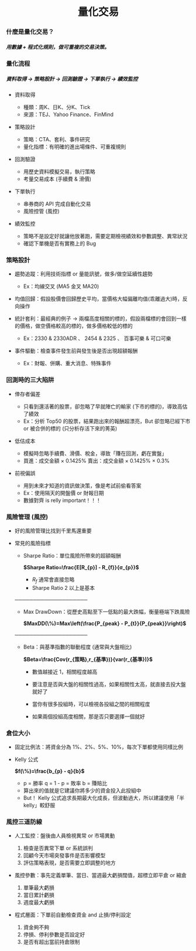 <h1 align="center">量化交易</h1>

### 什麼是量化交易？

##### 用數據 + 程式化規則，做可重複的交易決策。


### 量化流程

##### 資料取得 → 策略設計 → 回測驗證 → 下單執行 → 績效監控

- 資料取得
    - 種類：周K、日K、分K、Tick
    - 來源：TEJ、Yahoo Finance、FinMind

- 策略設計
    - 策略：CTA、套利、事件研究
    - 量化指標：有明確的進出場條件、可重複規則

- 回測驗證
    - 用歷史資料模擬交易，執行策略
    - 考量交易成本 (手續費 & 滑價)

- 下單執行
    - 串券商的 API 完成自動化交易
    - 風險控管 (風控)

- 績效監控
    - 策略不是設定好就讓他放著跑，需要定期檢視績效和參數調整、異常狀況
    - 確認下單機是否有實務上的 Bug


### 策略設計

- 趨勢追蹤：利用技術指標 or 量能訊號，做多/做空延續性趨勢
    - Ex：均線交叉 (MA5 金叉 MA20)

- 均值回歸：假設股價會回歸歷史平均，當價格大幅偏離均值(乖離過大)時，反向操作

- 統計套利：最經典的例子 → 兩檔高度相關的標的，假設兩檔標的會回到一樣的價格，做空價格較高的標的，做多價格較低的標的
    - Ex：2330 & 2330ADR 、 2454 & 2325 、 百事可樂 & 可口可樂

- 事件驅動：檢查事件發生前與發生後是否出現超額報酬
    - Ex：財報、併購、重大消息、特殊事件

### 回測時的三大陷阱

- 倖存者偏差
    - 只看到還活著的股票，卻忽略了早就陣亡的輸家 (下市的標的)，導致高估了績效
    - Ex：分析 Top50 的股票，結果跑出來的報酬超漂亮，But 卻忽略已經下市 or 被合併的標的 (只分析存活下來的菁英)

- 低估成本
    - 模擬時忽略手續費、滑價、稅金，導致「賺在回測，虧在實盤」
    - 買進：成交金額 × 0.1425%      賣出：成交金額 × 0.1425% × 0.3%

- 前視偏誤
    - 用到未來才知道的資訊做決策，像是考試前偷看答案
    - Ex：使用隔天的開盤價 or 財報日期
    - 數據對齊 is relly important！！！

### 風險管理 (風控)

- 好的風險管理比找到千里馬還重要

- 常見的風險指標
    - Sharpe Ratio：單位風險所帶來的超額報酬

        **$Sharpe Ratio=\frac{E[R_{p}] - R_{f}}{σ_{p}}$**

      - $R_{f}$ 通常會直接忽略
      - Sharpe Ratio 2 以上是基本

    ────────────────────

    - Max DrawDown：從歷史高點至下一低點的最大跌幅，衡量極端下跌風險

        **$MaxDD(\%)=Max\left(\frac{P_{peak} - P_{t}}{P_{peak}}\right)$**

    ────────────────────

    - Beta：與基準指數的聯動程度 (通常與大盤相比)

        **$Beta=\frac{Cov(r_{策略},r_{基準})}{var(r_{基準})}$**

        - 數值越接近 1，相關程度越高
        - 要注意是否與大盤的相關性過高，如果相關性太高，就直接去投大盤就好了

        - 當你有很多投組時，可以檢視各投組之間的相關程度
        - 如果兩個投組高度相關，那是否只要選擇一個就好

### 倉位大小

- 固定比例法：將資金分為 1%、2%、5%、10%，每次下單都使用同樣比例

- Kelly 公式

    **$f(\%)=\frac{b_{p} - q}{b}$**

    - p = 勝率      q = 1 - p = 敗率        b = 賺賠比
    - 算出來的值就是它建議你將多少的資金投入此投組中
    - But！ Kelly 公式追求長期最大化成長，但波動過大，所以建議使用「半 kelly」較舒服

### 風控三道防線

- 人工監控：盤後由人員檢視異常 or 市場異動
    1. 檢查是否異常下單 or 系統誤判
    2. 回顧今天市場突發事件是否影響模型
    3. 評估策略表現，是否需要立即調整的地方

- 風控參數：事先定義單筆、當日、當週最大虧損闊值，超標立即平倉 or 縮倉
    1. 單筆最大虧損
    2. 當日累計虧損
    3. 週度最大虧損

- 程式層面：下單前自動檢查資金 and 止損/停利設定
    1. 資金夠不夠
    2. 停損、停利參數是否設定好
    3. 是否有超出當前持倉限制